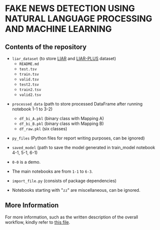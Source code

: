 # FAKE NEWS DETECTION USING NATURAL LANGUAGE PROCESSING AND MACHINE LEARNING

## Contents of the repository

- `liar_dataset` (to store [LIAR](https://aclanthology.org/P17-2067/ "Original LIAR dataset") and [LIAR-PLUS](https://github.com/Tariq60/LIAR-PLUS "GitHub Repo of LIAR-PLUS") dataset)
  - `README.md`
  - `test.tsv`
  - `train.tsv`
  - `valid.tsv`
  - `test2.tsv`
  - `train2.tsv`
  - `valid2.tsv`

* `processed_data` (path to store processed DataFrame after running notebook 1-1 to 3-2)

  - `df_bi_A.pkl` (binary class with Mapping A)
  - `df_bi_B.pkl` (binary class with Mapping B)
  - `df_raw.pkl` (six classes)

* `py_files` (Python files for report writing purposes, can be ignored)

* `saved_model` (path to save the model generated in train_model notebook 4-1, 5-1, 6-1)

* `0-0` is a demo.

* The main notebooks are from `1-1` to `6-3`.

* `import_file.py` (consists of package dependencies)

* Notebooks starting with "`zz`" are miscellaneous, can be ignored.

## More Information

For more information, such as the written description of the overall workflow, kindly refer to [this file]().
